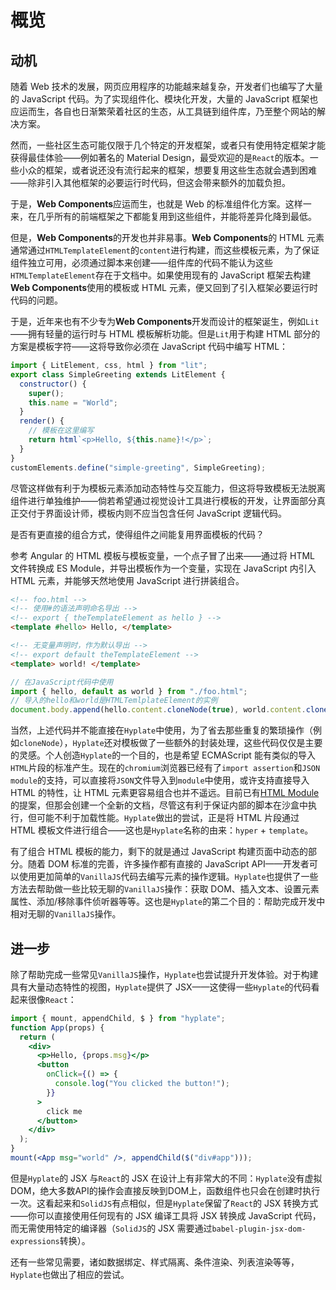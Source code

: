 # 概览

## 动机

随着 Web 技术的发展，网页应用程序的功能越来越复杂，开发者们也编写了大量的 JavaScript 代码。为了实现组件化、模块化开发，大量的 JavaScript 框架也应运而生，各自也日渐繁荣着社区的生态，从工具链到组件库，乃至整个网站的解决方案。

然而，一些社区生态可能仅限于几个特定的开发框架，或者只有使用特定框架才能获得最佳体验——例如著名的 Material Design，最受欢迎的是`React`的版本。一些小众的框架，或者说还没有流行起来的框架，想要复用这些生态就会遇到困难——除非引入其他框架的必要运行时代码，但这会带来额外的加载负担。

于是，**Web Components**应运而生，也就是 Web 的标准组件化方案。这样一来，在几乎所有的前端框架之下都能复用到这些组件，并能将差异化降到最低。

但是，**Web Components**的开发也并非易事。**Web Components**的 HTML 元素通常通过`HTMLTemplateElement`的`content`进行构建，而这些模板元素，为了保证组件独立可用，必须通过脚本来创建——组件库的代码不能认为这些`HTMLTemplateElement`存在于文档中。如果使用现有的 JavaScript 框架去构建**Web Components**使用的模板或 HTML 元素，便又回到了引入框架必要运行时代码的问题。

于是，近年来也有不少专为**Web Components**开发而设计的框架诞生，例如`Lit`——拥有轻量的运行时与 HTML 模板解析功能。但是`Lit`用于构建 HTML 部分的方案是模板字符——这将导致你必须在 JavaScript 代码中编写 HTML：

```js
import { LitElement, css, html } from "lit";
export class SimpleGreeting extends LitElement {
  constructor() {
    super();
    this.name = "World";
  }
  render() {
    // 模板在这里编写
    return html`<p>Hello, ${this.name}!</p>`;
  }
}
customElements.define("simple-greeting", SimpleGreeting);
```

尽管这样做有利于为模板元素添加动态特性与交互能力，但这将导致模板无法脱离组件进行单独维护——倘若希望通过视觉设计工具进行模板的开发，让界面部分真正交付于界面设计师，模板内则不应当包含任何 JavaScript 逻辑代码。

是否有更直接的组合方式，使得组件之间能复用界面模板的代码？

参考 Angular 的 HTML 模板与模板变量，一个点子冒了出来——通过将 HTML 文件转换成 ES Module，并导出模板作为一个变量，实现在 JavaScript 内引入 HTML 元素，并能够天然地使用 JavaScript 进行拼装组合。

```html
<!-- foo.html -->
<!-- 使用#的语法声明命名导出 -->
<!-- export { theTemplateElement as hello } -->
<template #hello> Hello, </template>

<!-- 无变量声明时，作为默认导出 -->
<!-- export default theTemplateElement -->
<template> world! </template>
```

```js
// 在JavaScript代码中使用
import { hello, default as world } from "./foo.html";
// 导入的hello和world是HTMLTemlplateElement的实例
document.body.append(hello.content.cloneNode(true), world.content.cloneNode(true));
```

当然，上述代码并不能直接在`Hyplate`中使用，为了省去那些重复的繁琐操作（例如`cloneNode`），`Hyplate`还对模板做了一些额外的封装处理，这些代码仅仅是主要的灵感。个人创造`Hyplate`的一个目的，也是希望 ECMAScript 能有类似的导入`HTML`片段的标准产生。现在的`chromium`浏览器已经有了`import assertion`和`JSON module`的支持，可以直接将`JSON`文件导入到`module`中使用，或许支持直接导入 HTML 的特性，让 HTML 元素更容易组合也并不遥远。目前已有[HTML Module](https://github.com/WICG/webcomponents/blob/gh-pages/proposals/html-modules-explainer.md)的提案，但那会创建一个全新的文档，尽管这有利于保证内部的脚本在沙盒中执行，但可能不利于加载性能。`Hyplate`做出的尝试，正是将 HTML 片段通过 HTML 模板文件进行组合——这也是`Hyplate`名称的由来：`hyper` + `template`。

有了组合 HTML 模板的能力，剩下的就是通过 JavaScript 构建页面中动态的部分。随着 DOM 标准的完善，许多操作都有直接的 JavaScript API——开发者可以使用更加简单的`VanillaJS`代码去编写元素的操作逻辑。`Hyplate`也提供了一些方法去帮助做一些比较无聊的`VanillaJS`操作：获取 DOM、插入文本、设置元素属性、添加/移除事件侦听器等等。这也是`Hyplate`的第二个目的：帮助完成开发中相对无聊的`VanillaJS`操作。

## 进一步

除了帮助完成一些常见`VanillaJS`操作，`Hyplate`也尝试提升开发体验。对于构建具有大量动态特性的视图，`Hyplate`提供了 JSX——这使得一些`Hyplate`的代码看起来很像`React`：

```jsx
import { mount, appendChild, $ } from "hyplate";
function App(props) {
  return (
    <div>
      <p>Hello, {props.msg}</p>
      <button
        onClick={() => {
          console.log("You clicked the button!");
        }}
      >
        click me
      </button>
    </div>
  );
}
mount(<App msg="world" />, appendChild($("div#app")));
```

但是`Hyplate`的 JSX 与`React`的 JSX 在设计上有非常大的不同：`Hyplate`没有虚拟 DOM，绝大多数API的操作会直接反映到DOM上，函数组件也只会在创建时执行一次。这看起来和`SolidJS`有点相似，但是`Hyplate`保留了`React`的 JSX 转换方式——你可以直接使用任何现有的 JSX 编译工具将 JSX 转换成 JavaScript 代码，而无需使用特定的编译器（`SolidJS`的 JSX 需要通过`babel-plugin-jsx-dom-expressions`转换）。

还有一些常见需要，诸如数据绑定、样式隔离、条件渲染、列表渲染等等，`Hyplate`也做出了相应的尝试。
